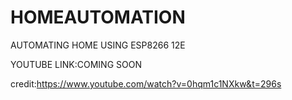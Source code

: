 # HOMEAUTOMATION
AUTOMATING HOME USING ESP8266 12E

YOUTUBE LINK:COMING SOON

credit:https://www.youtube.com/watch?v=0hqm1c1NXkw&t=296s
